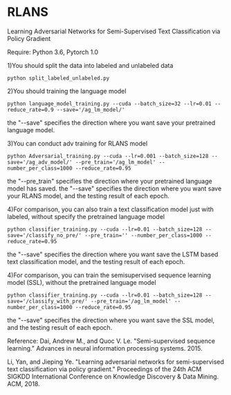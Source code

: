 # RLANS
Learning Adversarial Networks for Semi-Supervised Text Classification via Policy Gradient

Require: Python 3.6, Pytorch 1.0

1)You should split the data into labeled and unlabeled data
```
python split_labeled_unlabeled.py
```

2)You should training the language model
```
python language_model_training.py --cuda --batch_size=32 --lr=0.01 --reduce_rate=0.9 --save='/ag_lm_model/'
```
the "--save" specifies the direction where you want save your pretrained language model. 

3)You can conduct adv training for RLANS model
```
python Adversarial_training.py --cuda --lr=0.001 --batch_size=128 --save='/ag_adv_model/' --pre_train='/ag_lm_model' --number_per_class=1000 --reduce_rate=0.95
```
the "--pre_train" specifies the direction where your pretrained language model has saved. 
the "--save" specifies the direction where you want save your RLANS model, and the testing result of each epoch. 

4)For comparison, you can also train a text classification model just with labeled, without specify the pretrained language model
```
python classifier_training.py --cuda --lr=0.01 --batch_size=128 --save='/classify_no_pre/' --pre_train='' --number_per_class=1000 --reduce_rate=0.95
```
the "--save" specifies the direction where you want save the LSTM based text classification model, and the testing result of each epoch. 


4)For comparison, you can train the semisupervised sequence learning model (SSL), without the pretrained language model
```
python classifier_training.py --cuda --lr=0.01 --batch_size=128 --save='/classify_with_pre/' --pre_train='/ag_lm_model' --number_per_class=1000 --reduce_rate=0.95
```
the "--save" specifies the direction where you want save the SSL model, and the testing result of each epoch. 

Reference:
Dai, Andrew M., and Quoc V. Le. "Semi-supervised sequence learning." Advances in neural information processing systems. 2015.

Li, Yan, and Jieping Ye. "Learning adversarial networks for semi-supervised text classification via policy gradient." Proceedings of the 24th ACM SIGKDD International Conference on Knowledge Discovery & Data Mining. ACM, 2018.


